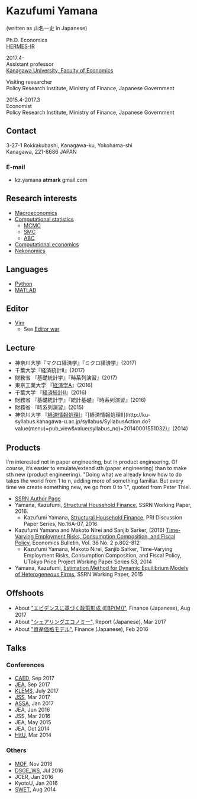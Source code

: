 # Kazufumi Yamana 
(written as 山名一史 in Japanese) 

Ph.D. Economics  
[HERMES-IR](http://doi.org/10.15057/28171)

2017.4-  
Assistant professor  
[Kanagawa University, Faculty of Economics](http://www.econ.kanagawa-u.ac.jp/index.html)   

Visiting researcher  
Policy Research Institute, Ministry of Finance, Japanese Government

2015.4-2017.3  
Economist  
Policy Research Institute, Ministry of Finance, Japanese Government 

## Contact
3-27-1 Rokkakubashi, Kanagawa-ku, Yokohama-shi  
Kanagawa, 221-8686 JAPAN

### E-mail
* kz.yamana **atmark** gmail.com

## Research interests 
* [Macroeconomics](https://en.wikipedia.org/wiki/Macroeconomics)
* [Computational statistics](https://en.wikipedia.org/wiki/Computational_statistics)
  * [MCMC](https://en.wikipedia.org/wiki/Markov_chain_Monte_Carlo)
  * [SMC](https://en.wikipedia.org/wiki/Particle_filter)
  * [ABC](Approximate_Bayesian_computation)
* [Computational economics](https://en.wikipedia.org/wiki/Computational_economics)  
* [Nekonomics](http://www.nzherald.co.nz/lifestyle/news/article.cfm?c_id=6&objectid=11579250)

## Languages
* [Python](https://en.wikipedia.org/wiki/Python_(programming_language))
* [MATLAB](https://en.wikipedia.org/wiki/MATLAB)

## Editor
* [Vim](https://en.wikipedia.org/wiki/Vim_(text_editor))
  * See [Editor war](https://en.wikipedia.org/wiki/Editor_war)  

## Lecture
* 神奈川大学『マクロ経済学』『ミクロ経済学』(2017)
* 千葉大学『経済統計II』(2017)
* 財務省 『基礎統計学』『時系列演習』(2017)
* 東京工業大学 『[経済学A](http://www.ocw.titech.ac.jp/index.php?module=General&action=T0300&GakubuCD=7&KamokuCD=110100&KougiCD=201600867&Nendo=2016&lang=JA&vid=03)』(2016)
* 千葉大学 『[経済統計II](https://moodle2.chiba-u.jp/moodle16/course/info.php?id=2123)』(2016)
* 財務省 『基礎統計学』『統計基礎』『時系列演習』(2016)
* 財務省 『時系列演習』(2015)
* 神奈川大学 『[経済情報処理I](http://ku-syllabus.kanagawa-u.ac.jp/syllabus/SyllabusAction.do?value(menu)=pub_view&value(syllabus_no)=20140001551022)』『[経済情報処理II](http://ku-syllabus.kanagawa-u.ac.jp/syllabus/SyllabusAction.do?value(menu)=pub_view&value(syllabus_no)=20140001551032)』(2014)

## Products
I'm interested not in paper engineering, but in product engineering. Of course, it’s easier to emulate/extend sth (paper engineering) than to make sth new (product engineering). "Doing what we already know how to do takes the world from 1 to n, adding more of something familiar. But every time we create something new, we go from 0 to 1.", quoted from Peter Thiel.
* [SSRN Author Page](http://papers.ssrn.com/sol3/cf_dev/AbsByAuth.cfm?per_id=2139047)
* Yamana, Kazufumi, [Structural Household Finance](http://papers.ssrn.com/sol3/papers.cfm?abstract_id=2824112), SSRN Working Paper, 2016.
  * Kazufumi Yamana, [Structural Household Finance](http://www.mof.go.jp/pri/research/discussion_paper/ron279.pdf), PRI Discussion Paper Series, No.16A-07, 2016
* Kazufumi Yamana and Makoto Nirei and Sanjib Sarker, (2016) [Time-Varying Employment Risks, Consumption Composition, and Fiscal Policy](http://www.accessecon.com/Pubs/EB/2016/Volume36/EB-16-V36-I2-P79.pdf), Economics Bulletin, Vol. 36 No. 2 p.802-812
  * Kazufumi Yamana, Makoto Nirei, Sanjib Sarker, Time-Varying Employment Risks, Consumption Composition, and Fiscal Policy, UTokyo Price Project Working Paper Series 53, 2014
* Yamana, Kazufumi, [Estimation Method for Dynamic Equilibrium Models of Heterogeneous Firms](http://papers.ssrn.com/sol3/papers.cfm?abstract_id=2610451), SSRN Working Paper, 2015

## Offshoots
* About ["エビデンスに基づく政策形成 (EBP(M))"](http://www.mof.go.jp/public_relations/finance/201708/index.html), Finance (Japanese), Aug 2017 
* About ["シェアリングエコノミー"](http://www.mof.go.jp/pri/research/conference/00report/investment/inv_mokuji.htm), Report (Japanese), Mar 2017    
* About ["資産価格モデル"](https://www.mof.go.jp/pri/research/special_report/f01_2016_02.pdf), Finance (Japanese),  Feb 2016  

## Talks
### Conferences
* [CAED](https://editorialexpress.com/conference/CAED2017/program/CAED2017.html), Sep 2017  
* [JEA](http://www.jeameetings.org/2017f/index.html), Sep 2017  
* [KLEMS](https://hias.hit-u.ac.jp/indico/event/0/other-view?view=standard), July 2017  
* [JSS](http://www.jss.gr.jp/convention/spring11/), Mar 2017
* [ASSA](https://www.aeaweb.org/conference/2017/preliminary/1818?page=3&per-page=50), Jan 2017
* JEA, Jun 2016
* JSS, Mar 2016
* JEA, May 2015
* JEA, Oct 2014
* [HitU](http://www.econ.hit-u.ac.jp/~koho/english/events/conference20140315-16_program.html), Mar 2014

### Others
* [MOF](http://www.mof.go.jp/pri/research/conference/investment.htm), Nov 2016　　
* [DSGE_WS](http://www.kengonutahara.com/dsge-workshop), Jul 2016
* JCER, Jan 2016
* KyotoU, Jan 2016
* [SWET](http://www.int.otaru-uc.ac.jp/swet/past/swet2014/day6), Aug 2014
